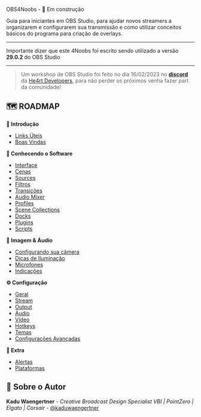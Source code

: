 OBS4Noobs - 🚧 Em construção

Guia para iniciantes em OBS Studio, para ajudar novos streamers a organizarem e configurarem sua transmissão e como utilizar conceitos básicos do programa para criação de overlays.

------------

Importante dizer que este 4Noobs foi escrito sendo utilizado a versão **29.0.2** do OBS Studio

------------

> Um workshop de OBS Studio foi feito no dia 16/02/2023 no [**discord**](https://discord.com/invite/5kwDQuv) da [He4rt Developers](https://heartdevs.com/), para não perder os próximos venha fazer part da comunidade!

## 🗺️ ROADMAP

**👋 Introdução**

 - [Links Úteis](/modulos/introducao/1-links-uteis.md)
 - [Boas Vindas](/modulos/introducao/2-boas-vindas.md)

**🧰 Conhecendo o Software**
- [Interface](/modulos/conhecendo-o-software/1-interface.md)
- [Cenas](/modulos/conhecendo-o-software/2-cenas.md)
- [Sources](/modulos/conhecendo-o-software/3-sources.md)
- [Filtros](/modulos/conhecendo-o-software/4-filtros.md)
- [Transições](/modulos/conhecendo-o-software/5-transicoes.md)
- [Audio Mixer](/modulos/conhecendo-o-software/6-audio-mixer.md)
- [Profiles](/modulos/conhecendo-o-software/7-profiles.md)
- [Scene Collections](/modulos/conhecendo-o-software/8-scene-collections.md)
- [Docks](/modulos/conhecendo-o-software/9-docks.md)
- [Plugins](/modulos/conhecendo-o-software/10-plugins.md)
- [Scripts](/modulos/conhecendo-o-software/11-scripts.md)

**🎥 Imagem & Áudio**
- [Configurando sua câmera](/modulos/imagem-e-audio/1-configurando-sua-camera.md)
- [Dicas de Iluminação](/modulos/imagem-e-audio/2-dicas-de-iluminacao.md)
- [Microfones](/modulos/imagem-e-audio/3-microfones.md)
- [Indicações](/modulos/imagem-e-audio/4-indicacoes.md)

**⚙️ Configuração**
- [Geral](/modulos/configuracao/1-geral.md)
- [Stream](/modulos/configuracao/2-stream.md)
- [Output](/modulos/configuracao/3-output.md)
- [Áudio](/modulos/configuracao/4-audio.md)
- [Vídeo](/modulos/configuracao/5-video.md)
- [Hotkeys](/modulos/configuracao/6-hotkeys.md)
- [Temas](/modulos/configuracao/7-temas.md)
- [Configurações Avançadas](/modulos/configuracao/8-configuracoes-avancadas.md)

**🎁 Extra**
- [Alertas](/modulos/extra/1-alertas.md)
- [Plataformas](/modulos/extra/2-plataformas.md)

## 👤 Sobre o Autor

 **Kadu Waengertner** - _Creative Broadcast Design Specialist VBI | PointZero | Elgato | Corsair_ - [@kaduwaengertner](https://twitter.com/kaduwaengertner)
